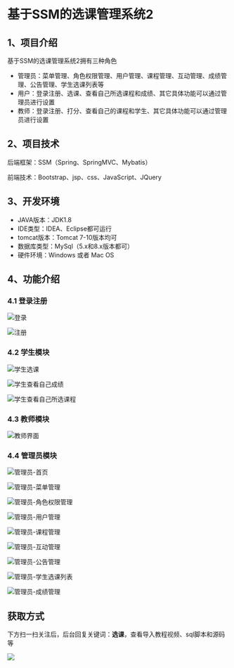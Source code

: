 # 基于SSM的选课管理系统2

## 1、项目介绍

基于SSM的选课管理系统2拥有三种角色

- 管理员：菜单管理、角色权限管理、用户管理、课程管理、互动管理、成绩管理、公告管理、学生选课列表等
- 用户：登录注册、选课、查看自己所选课程和成绩、其它具体功能可以通过管理员进行设置
- 教师：登录注册、打分、查看自己的课程和学生、其它具体功能可以通过管理员进行设置


## 2、项目技术

后端框架：SSM（Spring、SpringMVC、Mybatis）

前端技术：Bootstrap、jsp、css、JavaScript、JQuery

## 3、开发环境

- JAVA版本：JDK1.8
- IDE类型：IDEA、Eclipse都可运行
- tomcat版本：Tomcat 7-10版本均可
- 数据库类型：MySql（5.x和8.x版本都可） 
- 硬件环境：Windows 或者 Mac OS


## 4、功能介绍

### 4.1 登录注册

![登录](https://www.codeshop.fun/Typora-Images/202208111705736.jpg)

![注册](https://www.codeshop.fun/Typora-Images/202208111706334.jpg)

### 4.2 学生模块

![学生选课](https://www.codeshop.fun/Typora-Images/202208111706341.jpg)

![学生查看自己成绩](https://www.codeshop.fun/Typora-Images/202208111706673.jpg)

![学生查看自己所选课程](https://www.codeshop.fun/Typora-Images/202208111706586.jpg)

### 4.3 教师模块

![教师界面](https://www.codeshop.fun/Typora-Images/202208111706331.jpg)

### 4.4 管理员模块

![管理员-首页](https://www.codeshop.fun/Typora-Images/202208111706227.jpg)

![管理员-菜单管理](https://www.codeshop.fun/Typora-Images/202208111706617.jpg)

![管理员-角色权限管理](https://www.codeshop.fun/Typora-Images/202208111706644.jpg)

![管理员-用户管理](https://www.codeshop.fun/Typora-Images/202208111706152.jpg)

![管理员-课程管理](https://www.codeshop.fun/Typora-Images/202208111706391.jpg)

![管理员-互动管理](https://www.codeshop.fun/Typora-Images/202208111706419.jpg)

![管理员-公告管理](https://www.codeshop.fun/Typora-Images/202208111706110.jpg)

![管理员-学生选课列表](https://www.codeshop.fun/Typora-Images/202208111706850.jpg)

![管理员-成绩管理](https://www.codeshop.fun/Typora-Images/202208111706407.jpg)

## 获取方式

下方扫一扫关注后，后台回复关键词：**选课**，查看导入教程视频、sql脚本和源码等

 ![](https://www.codeshop.fun/Typora-Images/202205281253739.png)

